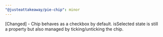```yaml
---
"@justeattakeaway/pie-chip": minor
---
```


[Changed] - Chip behaves as a checkbox by default. isSelected state is still a property but also managed by ticking/unticking the chip.
